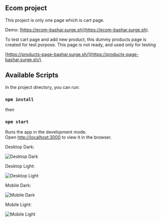 ## Ecom project

This project is only one page which is cart page.

Demo: [https://ecom-bashar.surge.sh](https://ecom-bashar.surge.sh).

To test cart page and add new product, this dummy products page is created for test porpose. This page is not ready, and used only for testing

[https://products-page-bashar.surge.sh/](https://products-page-bashar.surge.sh/).

## Available Scripts

In the project directory, you can run:

### `npm install`

then

### `npm start`

Runs the app in the development mode.\
Open [http://localhost:3000](http://localhost:3000) to view it in the browser.

Desktop Dark:

![Desktop Dark](https://i.postimg.cc/RFnRTgV0/desktop-Dark.jpg)

Desktop Light:

![Desktop Light](https://i.postimg.cc/VvQFZXdW/desktop-Light.jpg)

Mobile Dark:

![Mobile Dark](https://i.postimg.cc/vTrtJDnF/Mobile-Dark.jpg)

Mobile Light:

![Mobile Light](https://i.postimg.cc/3rm14fcS/Mobile-Light.jpg)
